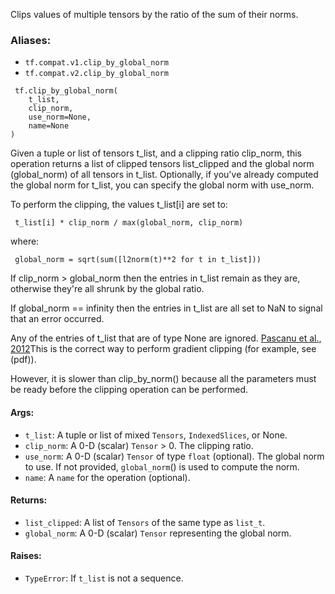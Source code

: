 
Clips values of multiple tensors by the ratio of the sum of their norms.
### Aliases:
- `tf.compat.v1.clip_by_global_norm`
- `tf.compat.v2.clip_by_global_norm`

```
 tf.clip_by_global_norm(
    t_list,
    clip_norm,
    use_norm=None,
    name=None
)
```

Given a tuple or list of tensors t_list, and a clipping ratio clip_norm, this operation returns a list of clipped tensors list_clipped and the global norm (global_norm) of all tensors in t_list. Optionally, if you've already computed the global norm for t_list, you can specify the global norm with use_norm.

To perform the clipping, the values t_list[i] are set to:

```
 t_list[i] * clip_norm / max(global_norm, clip_norm)
```

where:

```
 global_norm = sqrt(sum([l2norm(t)**2 for t in t_list]))
```

If clip_norm > global_norm then the entries in t_list remain as they are, otherwise they're all shrunk by the global ratio.

If global_norm == infinity then the entries in t_list are all set to NaN to signal that an error occurred.

Any of the entries of t_list that are of type None are ignored.
[Pascanu et al., 2012](http://arxiv.org/abs/1211.5063)This is the correct way to perform gradient clipping (for example, see  (pdf)).


However, it is slower than clip_by_norm() because all the parameters must be ready before the clipping operation can be performed.
#### Args:
- `t_list`: A tuple or list of mixed `Tensors`, `IndexedSlices`, or None.
- `clip_norm`: A 0-D (scalar) `Tensor` > 0. The clipping ratio.
- `use_norm`: A 0-D (scalar) `Tensor` of type `float` (optional). The global norm to use. If not provided, `global_norm`() is used to compute the norm.
- `name`: A `name` for the operation (optional).
#### Returns:
- `list_clipped`: A list of `Tensors` of the same type as `list_t`.
- `global_norm`: A 0-D (scalar) `Tensor` representing the global norm.
#### Raises:
- `TypeError`: If `t_list` is not a sequence.
